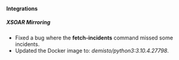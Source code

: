#### Integrations
##### XSOAR Mirroring
- Fixed a bug where the **fetch-incidents** command missed some incidents.
- Updated the Docker image to: *demisto/python3:3.10.4.27798*.
